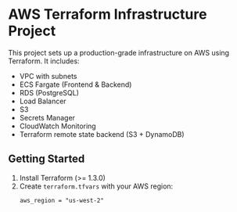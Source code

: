 # AWS Terraform Infrastructure Project

This project sets up a production-grade infrastructure on AWS using Terraform. It includes:

- VPC with subnets
- ECS Fargate (Frontend & Backend)
- RDS (PostgreSQL)
- Load Balancer
- S3
- Secrets Manager
- CloudWatch Monitoring
- Terraform remote state backend (S3 + DynamoDB)

## Getting Started

1. Install Terraform (>= 1.3.0)
2. Create `terraform.tfvars` with your AWS region:
   ```hcl
   aws_region = "us-west-2"
